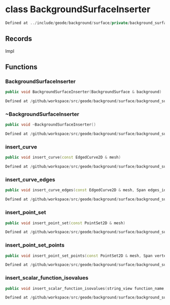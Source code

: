 # class BackgroundSurfaceInserter

```cpp
Defined at ../include/geode/background/surface/private/background_surface_inserter.h#28
```

## Records

Impl



## Functions

### BackgroundSurfaceInserter

```cpp
public void BackgroundSurfaceInserter(BackgroundSurface & background)
```

```cpp
Defined at /github/workspace/src/geode/background/surface/background_surface_inserter.cpp#661
```

### ~BackgroundSurfaceInserter

```cpp
public void ~BackgroundSurfaceInserter()
```

```cpp
Defined at /github/workspace/src/geode/background/surface/background_surface_inserter.cpp#667
```

### insert_curve

```cpp
public void insert_curve(const EdgedCurve2D & mesh)
```

```cpp
Defined at /github/workspace/src/geode/background/surface/background_surface_inserter.cpp#671
```

### insert_curve_edges

```cpp
public void insert_curve_edges(const EdgedCurve2D & mesh, Span edges_ids)
```

```cpp
Defined at /github/workspace/src/geode/background/surface/background_surface_inserter.cpp#686
```

### insert_point_set

```cpp
public void insert_point_set(const PointSet2D & mesh)
```

```cpp
Defined at /github/workspace/src/geode/background/surface/background_surface_inserter.cpp#678
```

### insert_point_set_points

```cpp
public void insert_point_set_points(const PointSet2D & mesh, Span vertex_ids)
```

```cpp
Defined at /github/workspace/src/geode/background/surface/background_surface_inserter.cpp#692
```

### insert_scalar_function_isovalues

```cpp
public void insert_scalar_function_isovalues(string_view function_name, absl::Span<const double> isovalues)
```

```cpp
Defined at /github/workspace/src/geode/background/surface/background_surface_inserter.cpp#698
```



